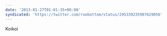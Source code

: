 ```yaml
---
date: '2013-01-27T01:01:35+00:00'
syndicated: 'https://twitter.com/roobottom/status/295339235907629056'
---
```

Koikoi
